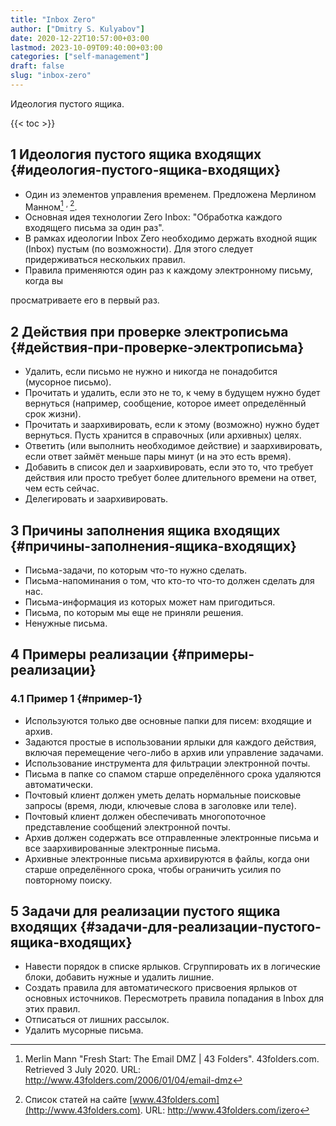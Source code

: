 ```yaml
---
title: "Inbox Zero"
author: ["Dmitry S. Kulyabov"]
date: 2020-12-22T10:57:00+03:00
lastmod: 2023-10-09T09:40:00+03:00
categories: ["self-management"]
draft: false
slug: "inbox-zero"
---
```


Идеология пустого ящика.

<!--more-->

{{< toc >}}


## <span class="section-num">1</span> Идеология пустого ящика входящих {#идеология-пустого-ящика-входящих}

-   Один из элементов управления временем. Предложена Мерлином Манном[^fn:1] <sup>, </sup>[^fn:2].
-   Основная идея технологии Zero Inbox: "Обработка каждого входящего письма за один раз".
-   В рамках идеологии Inbox Zero необходимо держать входной ящик (Inbox) пустым (по возможности). Для этого следует придерживаться нескольких правил.
-   Правила применяются один раз к каждому электронному письму, когда вы

просматриваете его в первый раз.


## <span class="section-num">2</span> Действия при проверке электрописьма {#действия-при-проверке-электрописьма}

-   Удалить, если письмо не нужно и никогда не понадобится (мусорное письмо).
-   Прочитать и удалить, если это не то, к чему в будущем нужно будет вернуться (например, сообщение, которое имеет определённый срок жизни).
-   Прочитать и заархивировать, если к этому (возможно) нужно будет вернуться. Пусть хранится в справочных (или архивных) целях.
-   Ответить (или выполнить необходимое действие) и заархивировать, если ответ займёт меньше пары минут (и на это есть время).
-   Добавить в список дел и заархивировать, если это то, что требует действия или просто требует более длительного времени на ответ, чем есть сейчас.
-   Делегировать и заархивировать.


## <span class="section-num">3</span> Причины заполнения ящика входящих {#причины-заполнения-ящика-входящих}

-   Письма-задачи, по которым что-то нужно сделать.
-   Письма-напоминания о том, что кто-то что-то должен сделать для нас.
-   Письма-информация из которых может нам пригодиться.
-   Письма, по которым мы еще не приняли решения.
-   Ненужные письма.


## <span class="section-num">4</span> Примеры реализации {#примеры-реализации}


### <span class="section-num">4.1</span> Пример 1 {#пример-1}

-   Используются только две основные папки для писем: входящие и архив.
-   Задаются простые в использовании ярлыки для каждого действия, включая перемещение чего-либо в архив или управление задачами.
-   Использование инструмента для фильтрации электронной почты.
-   Письма в папке со спамом старше определённого срока удаляются автоматически.
-   Почтовый клиент должен уметь делать нормальные поисковые запросы (время, люди, ключевые слова в заголовке или теле).
-   Почтовый клиент должен обеспечивать многопоточное представление сообщений электронной почты.
-   Архив должен содержать все отправленные электронные письма и все заархивированные электронные письма.
-   Архивные электронные письма архивируются в файлы, когда они старше определённого срока, чтобы ограничить усилия по повторному поиску.


## <span class="section-num">5</span> Задачи для реализации пустого ящика входящих {#задачи-для-реализации-пустого-ящика-входящих}

-   Навести порядок в списке ярлыков. Сгруппировать их в логические блоки, добавить нужные и удалить лишние.
-   Создать правила для автоматического присвоения ярлыков от основных источников. Пересмотреть правила попадания в Inbox для этих правил.
-   Отписаться от лишних рассылок.
-   Удалить мусорные письма.

[^fn:1]: Merlin Mann "Fresh Start: The Email DMZ | 43 Folders". 43folders.com. Retrieved 3 July 2020. URL: <http://www.43folders.com/2006/01/04/email-dmz>
[^fn:2]: Список статей на сайте [www.43folders.com](http://www.43folders.com). URL: <http://www.43folders.com/izero>